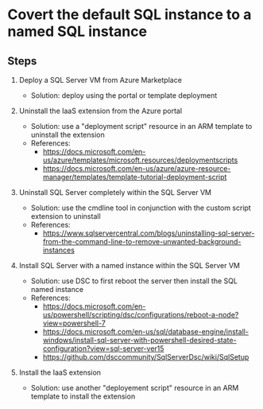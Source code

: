 # Covert the default SQL instance to a named SQL instance

## Steps
1. Deploy a SQL Server VM from Azure Marketplace
    - Solution: deploy using the portal or template deployment

2. Uninstall the IaaS extension from the Azure portal
    - Solution: use a "deployment script" resource in an ARM template to uninstall the extension
    - References:
        - https://docs.microsoft.com/en-us/azure/templates/microsoft.resources/deploymentscripts
        - https://docs.microsoft.com/en-us/azure/azure-resource-manager/templates/template-tutorial-deployment-script

3. Uninstall SQL Server completely within the SQL Server VM
    - Solution: use the cmdline tool in conjunction with the custom script extension to uninstall
    - References:
        - https://www.sqlservercentral.com/blogs/uninstalling-sql-server-from-the-command-line-to-remove-unwanted-background-instances

4. Install SQL Server with a named instance within the SQL Server VM
    - Solution: use DSC to first reboot the server then install the SQL named instance
    - References:
        - https://docs.microsoft.com/en-us/powershell/scripting/dsc/configurations/reboot-a-node?view=powershell-7
        - https://docs.microsoft.com/en-us/sql/database-engine/install-windows/install-sql-server-with-powershell-desired-state-configuration?view=sql-server-ver15
        - https://github.com/dsccommunity/SqlServerDsc/wiki/SqlSetup

5. Install the IaaS extension
    - Solution: use another "deployement script" resource in an ARM template to install the extension
